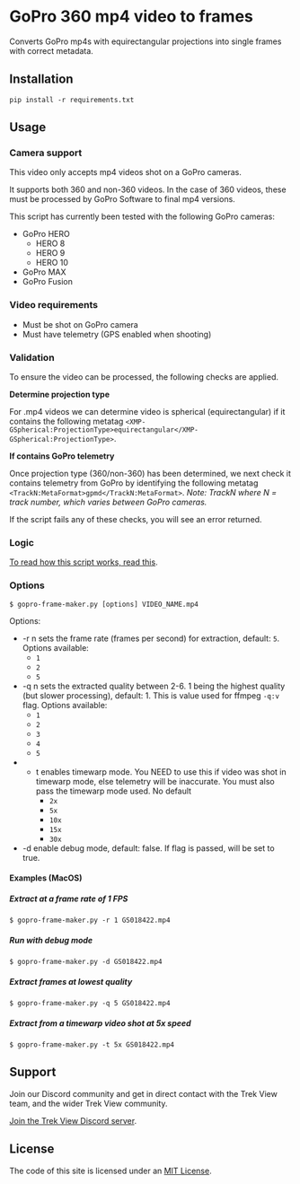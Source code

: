 # GoPro 360 mp4 video to frames

Converts GoPro mp4s with equirectangular projections into single frames with correct metadata.

## Installation

```
pip install -r requirements.txt
```

## Usage

### Camera support

This video only accepts mp4 videos shot on a GoPro cameras.

It supports both 360 and non-360 videos. In the case of 360 videos, these must be processed by GoPro Software to final mp4 versions.

This script has currently been tested with the following GoPro cameras:

* GoPro HERO
	* HERO 8
	* HERO 9
	* HERO 10
* GoPro MAX
* GoPro Fusion

### Video requirements

* Must be shot on GoPro camera
* Must have telemetry (GPS enabled when shooting)

### Validation

To ensure the video can be processed, the following checks are applied.

**Determine projection type**

For .mp4 videos we can determine video is spherical (equirectangular) if it contains the following metatag `<XMP-GSpherical:ProjectionType>equirectangular</XMP-GSpherical:ProjectionType>`.

**If contains GoPro telemetry**

Once projection type (360/non-360) has been determined, we next check it contains telemetry from GoPro by identifying the following metatag `<TrackN:MetaFormat>gpmd</TrackN:MetaFormat>`. _Note: TrackN where N = track number, which varies between GoPro cameras._ 

If the script fails any of these checks, you will see an error returned.

### Logic

[To read how this script works, read this](https://guides.trekview.org/explorer/developer-docs/sequence-functions/process/gopro-video-telemetry).

### Options

```
$ gopro-frame-maker.py [options] VIDEO_NAME.mp4
```

Options:

* -r n sets the frame rate (frames per second) for extraction, default: `5`. Options available:
	* `1`
	* `2` 
	* `5`
* -q n sets the extracted quality between 2-6. 1 being the highest quality (but slower processing), default: 1. This is value used for ffmpeg `-q:v` flag. Options available:
	* `1`
	* `2` 
	* `3`
	* `4`
	* `5`
* - t enables timewarp mode. You NEED to use this if video was shot in timewarp mode, else telemetry will be inaccurate. You must also pass the timewarp mode used. No default
	* `2x`
	* `5x`
	* `10x`
	* `15x`
	* `30x`
* -d enable debug mode, default: false. If flag is passed, will be set to true.

#### Examples (MacOS)

##### Extract at a frame rate of 1 FPS

```
$ gopro-frame-maker.py -r 1 GS018422.mp4
```

##### Run with debug mode

```
$ gopro-frame-maker.py -d GS018422.mp4
```

##### Extract frames at lowest quality

```
$ gopro-frame-maker.py -q 5 GS018422.mp4
```

##### Extract from a timewarp video shot at 5x speed

```
$ gopro-frame-maker.py -t 5x GS018422.mp4
```

## Support

Join our Discord community and get in direct contact with the Trek View team, and the wider Trek View community.

[Join the Trek View Discord server](https://discord.gg/ZVk7h9hCfw).

## License

The code of this site is licensed under an [MIT License](/LICENSE).
